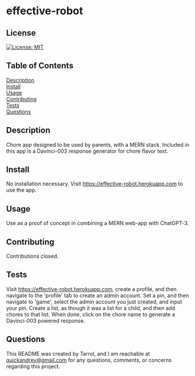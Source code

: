 # effective-robot

## License
[![License: MIT](https://img.shields.io/badge/License-MIT-yellow.svg)](https://opensource.org/licenses/MIT)

## Table of Contents
[Description](#description)   
[Install](#install)   
[Usage](#usage)   
[Contributing](#contributing)   
[Tests](#tests)   
[Questions](#questions)   

## Description
Chore app designed to be used by parents, with a MERN stack. Included in this app is a Davinci-003 response generator for chore flavor text.

## Install
No installation necessary. Visit https://effective-robot.herokuapp.com to use the app.

## Usage
Use as a proof of concept in combining a MERN web-app with ChatGPT-3.

## Contributing
Contributions closed.

## Tests
Visit https://effective-robot.herokuapp.com, create a profile, and then navigate to the 'profile' tab to create an admin account. Set a pin, and then navigate to 'game', select the admin account you just created, and input your pin. Create a list, as though it was a list for a child, and then add chores to that list. When done, click on the chore name to generate a Davinci-003 powered response.

## Questions
This README was created by Tarrol, and I am reachable at quickandrey@gmail.com for any questions, comments, or concerns regarding this project.

